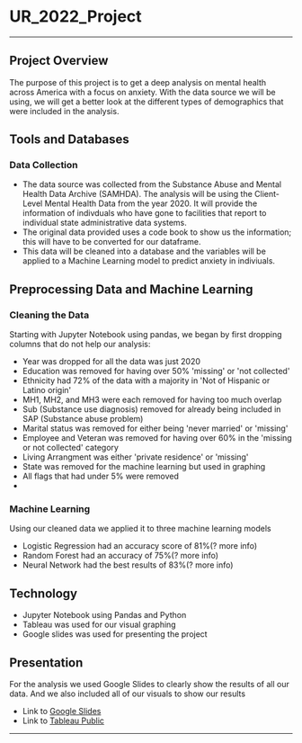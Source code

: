 # UR_2022_Project
---
## Project Overview
The purpose of this project is to get a deep analysis on mental health across America with a focus on anxiety. With the data source we will be using, we will get a better look at the different types of demographics that were included in the analysis. 

## Tools and Databases
### Data Collection
- The data source was collected from the Substance Abuse and Mental Health Data Archive (SAMHDA). The analysis will be using the Client-Level Mental Health Data from the year 2020. It will provide the information of indivduals who have gone to facilities that report to individual state administrative data systems.
- The original data provided uses a code book to show us the information; this will have to be converted for our dataframe.
- This data will be cleaned into a database and the variables will be applied to a Machine Learning model to predict anxiety in indiviuals.

## Preprocessing Data and Machine Learning
### Cleaning the Data
Starting with Jupyter Notebook using pandas, we began by first dropping columns that do not help our analysis:
- Year was dropped for all the data was just 2020
- Education was removed for having over 50% 'missing' or 'not collected'
- Ethnicity had 72% of the data with a majority in 'Not of Hispanic or Latino origin'
- MH1, MH2, and MH3 were each removed for having too much overlap
- Sub (Substance use diagnosis) removed for already being included in SAP (Substance abuse problem)
- Marital status was removed for either being 'never married' or 'missing'
- Employee and Veteran was removed for having over 60% in the 'missing or not collected' category  
- Living Arrangment was either 'private residence' or 'missing'
- State was removed for the machine learning but used in graphing
- All flags that had under 5% were removed
- 
### Machine Learning
Using our cleaned data we applied it to three machine learning models
- Logistic Regression had an accuracy score of 81%(? more info)
- Random Forest had an accuracy of 75%(? more info)
- Neural Network had the best results of 83%(? more info) 

## Technology
- Jupyter Notebook using Pandas and Python
- Tableau was used for our visual graphing
- Google slides was used for presenting the project

## Presentation
For the analysis we used Google Slides to clearly show the results of all our data. And we also included all of our visuals to show our results
- Link to [Google Slides](https://docs.google.com/presentation/d/1WQd136a2QlFss3xeQWS823-KZhiiS24vuIKxAbzW2Mk/edit#slide=id.g25f6af9dd6_0_0 "Google's Homepage")
- Link to [Tableau Public](https://public.tableau.com/app/profile/olivia.nayeri/viz/MentalHealthDemographics/MvsFbarchart_1#1)
---
